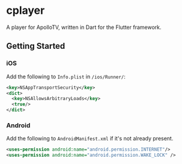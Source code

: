 # cplayer

A player for ApolloTV, written in Dart for the Flutter framework.

## Getting Started

### iOS

Add the following to `Info.plist` in `/ios/Runner/`:

```xml
<key>NSAppTransportSecurity</key>
<dict>
  <key>NSAllowsArbitraryLoads</key>
  <true/>
</dict>
```

### Android

Add the following to `AndroidManifest.xml` if it's not already present.

```xml
<uses-permission android:name="android.permission.INTERNET"/>
<uses-permission android:name="android.permission.WAKE_LOCK" />
```